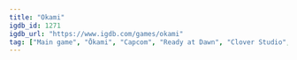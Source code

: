 ```yaml
---
title: "Okami"
igdb_id: 1271
igdb_url: "https://www.igdb.com/games/okami"
tag: ["Main game", "Ōkami", "Capcom", "Ready at Dawn", "Clover Studio", "HexaDrive", "Puzzle", "Role-playing (RPG)", "Adventure", "Single player", "Third person", "Action", "Fantasy", "Historical", "Comedy"]
---
```

